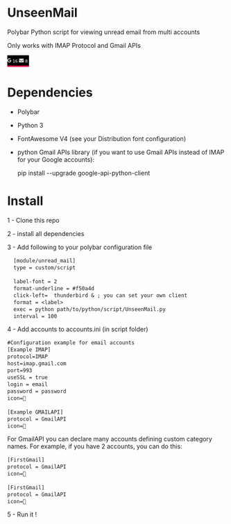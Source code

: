 # UnseenMail
Polybar Python script for viewing unread email from multi accounts

Only works with IMAP Protocol and Gmail APIs

![](./screenshot/UnseenMail.png) 

# Dependencies
- Polybar
- Python 3
- FontAwesome V4 (see your Distribution font configuration)
- python Gmail APIs library (if you want to use Gmail APIs instead of IMAP for your Google accounts):
    
    pip install --upgrade google-api-python-client

# Install

1 - Clone this repo

2 - install all dependencies 

3 - Add following to your polybar configuration file


	  [module/unread_mail]
	  type = custom/script
	  
	  label-font = 2
	  format-underline = #f50a4d
	  click-left=  thunderbird & ; you can set your own client
	  format = <label>
	  exec = python path/to/python/script/UnseenMail.py
	  interval = 100

4 - Add accounts to accounts.ini (in script folder)

	#Configuration example for email accounts
	[Example IMAP]
	protocol=IMAP
	host=imap.gmail.com
	port=993
	useSSL = true
	login = email
	password = password
	icon=
	
	[Example GMAILAPI]
    protocol = GmailAPI
    icon=

For GmailAPI you can declare many accounts defining custom category names. For example, if you have 2 accounts, you can do this:
    
    [FirstGmail]
    protocol = GmailAPI
    icon=

    [FirstGmail]
    protocol = GmailAPI
    icon=
    
5 - Run it !